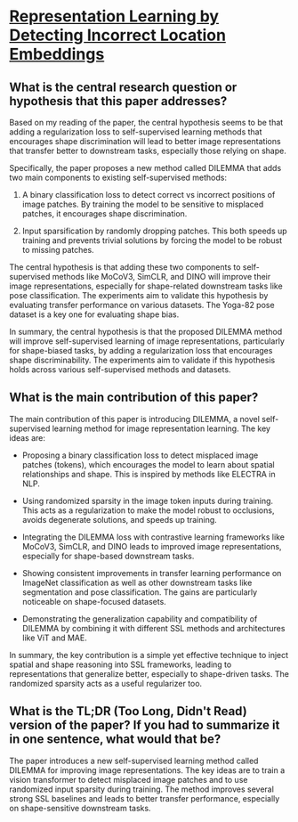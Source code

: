 # [Representation Learning by Detecting Incorrect Location Embeddings](https://arxiv.org/abs/2204.04788)

## What is the central research question or hypothesis that this paper addresses?

 Based on my reading of the paper, the central hypothesis seems to be that adding a regularization loss to self-supervised learning methods that encourages shape discrimination will lead to better image representations that transfer better to downstream tasks, especially those relying on shape. 

Specifically, the paper proposes a new method called DILEMMA that adds two main components to existing self-supervised methods:

1) A binary classification loss to detect correct vs incorrect positions of image patches. By training the model to be sensitive to misplaced patches, it encourages shape discrimination.

2) Input sparsification by randomly dropping patches. This both speeds up training and prevents trivial solutions by forcing the model to be robust to missing patches. 

The central hypothesis is that adding these two components to self-supervised methods like MoCoV3, SimCLR, and DINO will improve their image representations, especially for shape-related downstream tasks like pose classification. The experiments aim to validate this hypothesis by evaluating transfer performance on various datasets. The Yoga-82 pose dataset is a key one for evaluating shape bias.

In summary, the central hypothesis is that the proposed DILEMMA method will improve self-supervised learning of image representations, particularly for shape-biased tasks, by adding a regularization loss that encourages shape discriminability. The experiments aim to validate if this hypothesis holds across various self-supervised methods and datasets.


## What is the main contribution of this paper?

 The main contribution of this paper is introducing DILEMMA, a novel self-supervised learning method for image representation learning. The key ideas are:

- Proposing a binary classification loss to detect misplaced image patches (tokens), which encourages the model to learn about spatial relationships and shape. This is inspired by methods like ELECTRA in NLP.

- Using randomized sparsity in the image token inputs during training. This acts as a regularization to make the model robust to occlusions, avoids degenerate solutions, and speeds up training. 

- Integrating the DILEMMA loss with contrastive learning frameworks like MoCoV3, SimCLR, and DINO leads to improved image representations, especially for shape-based downstream tasks.

- Showing consistent improvements in transfer learning performance on ImageNet classification as well as other downstream tasks like segmentation and pose classification. The gains are particularly noticeable on shape-focused datasets.

- Demonstrating the generalization capability and compatibility of DILEMMA by combining it with different SSL methods and architectures like ViT and MAE.

In summary, the key contribution is a simple yet effective technique to inject spatial and shape reasoning into SSL frameworks, leading to representations that generalize better, especially to shape-driven tasks. The randomized sparsity acts as a useful regularizer too.


## What is the TL;DR (Too Long, Didn't Read) version of the paper? If you had to summarize it in one sentence, what would that be?

 The paper introduces a new self-supervised learning method called DILEMMA for improving image representations. The key ideas are to train a vision transformer to detect misplaced image patches and to use randomized input sparsity during training. The method improves several strong SSL baselines and leads to better transfer performance, especially on shape-sensitive downstream tasks.
